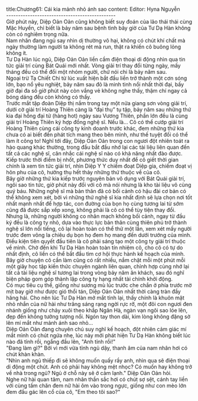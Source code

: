 title:Chương61: Cái kia mảnh nhỏ ánh sao
content:
Editor: Hyna Nguyễn<br>----------------------------------------------<br>Giờ phút này, Diệp Oản Oản cũng không biết suy đoán của lão thái thái cùng Mặc Huyền, chỉ biết là bảy năm sau bệnh tình bây giờ của Tư Dạ Hàn không còn có nghiêm trọng nữa.<br>Nam nhân đang ngủ say nhìn dị thường vô hại, không có chút khí chất mà ngày thường làm người ta không rét mà run, thật ra khiến cô buông lỏng không ít.<br>Tư Dạ Hàn lúc ngủ, Diệp Oản Oản liền cầm điện thoại di động nhìn qua tin tức giải trí cùng Bát Quái mới nhất. Vòng giải trí thay đổi từng ngày, mấy tháng đều có thể đổi một nhóm người, chứ nói chi là bảy năm sau.<br>Ngoại trừ Tạ Chiết Chi từ lúc xuất hiện bắt đầu liền trở thành một cơn sóng lớn, bạo nổ yêu nghiệt, bảy năm sau đỏ là minh tinh nổi nhất thời đại, bấy giờ đại đa số giờ phút này còn vắng vẻ không nghe thấy, thậm chí ngay cả bóng dáng đều còn không có thấy.<br>Trước mắt tập đoàn Diệp thị nắm trong tay một nửa giang sơn vòng giải trí, dưới cờ giải trí Hoàng Thiên càng là “đại thụ” tụ tập, bảy năm sau những thứ kia đại hồng đại tử (hàng hot) ngày sau Vương Thiên, phần lớn đều là cùng giải trí Hoàng Thiên ký hợp đồng nghệ sĩ. Nếu là... Cô có thể cướp giải trí Hoàng Thiên cùng cái công ty kinh doanh trước khác, đem những thứ kia chưa có ai biết đến phát tích mang theo bên mình, như thế tuyệt đối có thể làm ít công to! Nghĩ tới đây, Diệp Oản Oản trong con ngươi đột nhiên toát ra hào quang khác thường, trong đầu bắt đầu nhớ lại các tài liệu liên quan đến tất cả các nghệ sĩ, cân nhắc cái nghệ sĩ nào có khả năng nhất đào được.<br>Kiếp trước thời điểm bị nhốt, phương thức duy nhất để cô giết thời gian chính là xem tin tức giải trí, nhìn Diệp Y Y chiếm đoạt Diệp gia, chiếm đoạt vị hôn phu của cô, hưởng thụ hết thảy những thứ thuộc về của cô.<br>Bây giờ những thứ kia kiếp trước nguyên bản vô dụng với Bát Quái giải trí, ngôi sao tin tức, giờ phút này đối với cô mà nói nhưng là kho tài liệu vô cùng quý báu. Những nghệ sĩ mà bản thân đã có bối cảnh có hậu đài cơ bản có thể không xem xét, bởi vì những thứ nghệ sĩ kia nhất định sẽ lựa chọn nơi tốt nhất mạnh nhất để hợp tác, con đường của bọn họ cùng tương lai từ sớm cũng đã được sắp xếp xong, không phải là cô có thể tùy tiện thay đổi.<br>Nhưng là, những người không co nhân mạch không bối cảnh, ngay từ đầu ký đều là công ty nhỏ, dựa vào thực lực bản thân cùng thiên phú trở thành nghệ sĩ lớn nổi tiếng, cô lại hoàn toàn có thể thử một lần, xem xét mấy người trước đem võng la chiêu dụ bọn họ đem họ mang đến dưới trướng của mình.<br>Điều kiện tiên quyết đầu tiên là cô phải sáng tạo một công ty giải trí thuộc về mình. Chờ đến khi Tư Dạ Hàn hoàn toàn tín nhiệm cô, cho cô có tự do nhất định, cô liền có thể bắt đầu tìm cơ hội thực hành kế hoạch của mình.<br>Bây giờ chuyện cô cần làm cũng có rất nhiều, nắm chặt mỗi một phút mỗi một giây học tập kiến thức chuyên ngành liên quan, chỉnh hợp cùng nhớ lại tất cả tài liệu nghệ sĩ tương lai trong vòng bảy năm ăn khách, sau đó nghĩ biện pháp gom góp thành lập công ty hạng nhất tài chính khởi động.<br>Có mục tiêu cụ thể, giống như sương mù lúc trước che chắn ở phía trước mờ mịt bay giờ như được gió thổi tán, Diệp Oản Oản nhất thời càng tràn đầy hăng hái. Cho nên lúc Tư Dạ Hàn mở mắt tỉnh lại, thấy chính là khuôn mặt nhỏ nhắn của nữ hài như trăng sáng rạng ngời rực rỡ, một đôi con ngươi đen nhánh giống như chảy xuôi theo khắp Ngân Hà, ngàn vạn ngôi sao lóe lên, đẹp đến không tưởng tượng nổi. Ngón tay thon dài, kìm lòng không đặng sờ lên mí mắt như mảnh ánh sao nhỏ...<br>Diệp Oản Oản đang chuyên chú suy nghĩ kế hoạch, đột nhiên cảm giác mí mắt mình có chút ngứa nhẹ, lúc này mới phát hiện Tư Dạ Hàn không biết lúc nào đã tỉnh rồi, ngẩng đầu lên, "Anh tỉnh rồi!"<br>"Đang làm gì?" Bởi vì mới vừa tỉnh ngủ dậy, thanh âm của nam nhân hơi có chút khàn khàn.<br>"Nhìn anh ngủ thiếp đi sẽ không muốn quấy rầy anh, nhìn qua sẽ điện thoại di động một chút. Anh có phải hay không mệt nhọc? Có muốn hay không trở về nhà trong ngủ? Ngủ ở chỗ này sẽ ở cảm lạnh." Diệp Oản Oản hỏi.<br>Nghe nữ hài quan tâm, nam nhân thần sắc hơi có chút sợ sệt, cánh tay liền với cùng tấm chăn đem nữ hài ôm vào trong ngực, giống như con mèo lớn đem đầu gác lên cổ của cô, "Em theo tôi sao?"